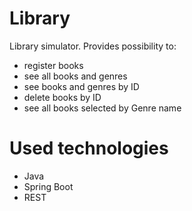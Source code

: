 # Library

Library simulator. Provides possibility to:
 - register books
 - see all books and genres
 - see books and genres by ID
 - delete books by ID
 - see all books selected by Genre name
 
 # Used technologies
 
 - Java
 - Spring Boot
 - REST
